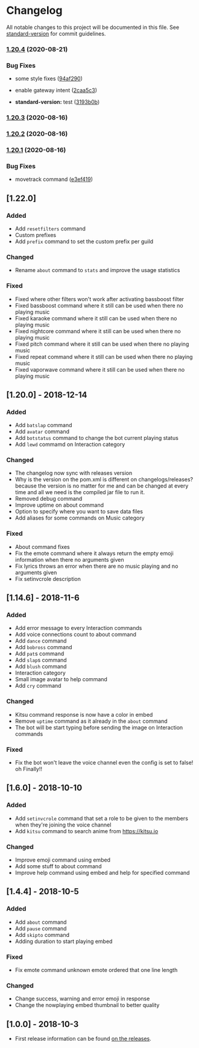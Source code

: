 # Changelog

All notable changes to this project will be documented in this file. See [standard-version](https://github.com/conventional-changelog/standard-version) for commit guidelines.

### [1.20.4](https://github.com/SharifPoetra/thunder-java/compare/v1.20.3...v1.20.4) (2020-08-21)


### Bug Fixes

* some style fixes ([94af290](https://github.com/SharifPoetra/thunder-java/commit/94af290259108c5ca58d94f279ad39773dfa2223))


* enable gateway intent ([2caa5c3](https://github.com/SharifPoetra/thunder-java/commit/2caa5c3895a72f93886054f8bc0e4a36e7835128))
* **standard-version:** test ([3193b0b](https://github.com/SharifPoetra/thunder-java/commit/3193b0b6089137fea157219346039c6e465f6ecd))

### [1.20.3](https://github.com/SharifPoetra/thunder-java/compare/v1.20.2...v1.20.3) (2020-08-16)

### [1.20.2](https://github.com/SharifPoetra/thunder-java/compare/v1.20.1...v1.20.2) (2020-08-16)

### [1.20.1](https://github.com/SharifPoetra/thunder-java/compare/v1.20.0...v1.20.1) (2020-08-16)


### Bug Fixes

* movetrack command ([e3ef419](https://github.com/SharifPoetra/thunder-java/commit/e3ef41975636c7e53d59c5e4c11683655380a6a1))

## [1.22.0]
### Added
- Add `resetfilters` command
- Custom prefixes
- Add `prefix` command to set the custom prefix per guild

### Changed
- Rename `about` command to `stats` and improve the usage statistics

### Fixed
- Fixed where other filters won't work after activating bassboost filter
- Fixed bassboost command where it still can be used when there no playing music
- Fixed karaoke command where it still can be used when there no playing music
- Fixed nightcore command where it still can be used when there no playing music
- Fixed pitch command where it still can be used when there no playing music
- Fixed repeat command where it still can be used when there no playing music
- Fixed vaporwave command where it still can be used when there no playing music

## [1.20.0] - 2018-12-14
### Added
- Add `batslap` command
- Add `avatar` command
- Add `botstatus` command to change the bot current playing status
- Add `lewd` commamd on Interaction category

### Changed
- The changelog now sync with releases version
- Why is the version on the pom.xml is different on changelogs/releases? because the version is no matter for me and can be changed at every time and all we need is the compiled jar file to run it.
- Removed debug command
- Improve uptime on about command
- Option to specify where you want to save data files
- Add aliases for some commands on Music category

### Fixed
- About command fixes
- Fix the emote command where it always return the empty emoji information when there no arguments given
- Fix lyrics throws an error when there are no music playing and no arguments given
- Fix setinvcrole description

## [1.14.6] - 2018-11-6
### Added
- Add error message to every Interaction commands
- Add voice connections count to about command
- Add `dance` command
- Add `bobross` command
- Add `pat`s command
- Add `slap`s command
- Add `blush` command
- Interaction category
- Small image avatar to help command
- Add `cry` command

### Changed
- Kitsu command response is now have a color in embed
- Remove `uptime` command as it already in the `about` command
- The bot will be start typing before sending the image on Interaction commands

### Fixed
- Fix the bot won't leave the voice channel even the config is set to false! oh Finally!!


## [1.6.0] - 2018-10-10
### Added
- Add `setinvcrole` command that set a role to be given to the members when they're joining the voice channel
- Add `kitsu` command to search anime from https://kitsu.io

### Changed
- Improve emoji command using embed
- Add some stuff to about command
- Improve help command using embed and help for specified command


## [1.4.4] - 2018-10-5
### Added
- Add `about` command
- Add `pause` command
- Add `skipto` command
- Adding duration to start playing embed

### Fixed
- Fix emote command unknown emote ordered that one line length

### Changed
- Change success, warning and error emoji in response
- Change the nowplaying embed thumbnail to better quality

## [1.0.0] - 2018-10-3

- First release information can be found [on the releases](https://github.com/SharifPoetra/thunder-java/releases/tag/0.1.0).
